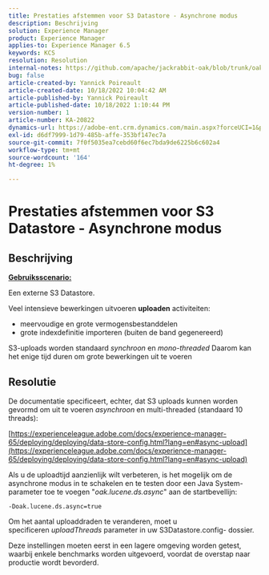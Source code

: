 ```yaml
---
title: Prestaties afstemmen voor S3 Datastore - Asynchrone modus
description: Beschrijving
solution: Experience Manager
product: Experience Manager
applies-to: Experience Manager 6.5
keywords: KCS
resolution: Resolution
internal-notes: https://github.com/apache/jackrabbit-oak/blob/trunk/oak-blob-plugins/src/main/java/org/apache/jackrabbit/oak/plugins/blob/AbstractSharedCachingDataStore.java#L250
bug: false
article-created-by: Yannick Poireault
article-created-date: 10/18/2022 10:04:42 AM
article-published-by: Yannick Poireault
article-published-date: 10/18/2022 1:10:44 PM
version-number: 1
article-number: KA-20822
dynamics-url: https://adobe-ent.crm.dynamics.com/main.aspx?forceUCI=1&pagetype=entityrecord&etn=knowledgearticle&id=9de13f48-cc4e-ed11-bba1-000d3a31576b
exl-id: d6df7999-1d79-485b-affe-353bf147ec7a
source-git-commit: 7f0f5035ea7cebd60f6ec7bda9de6225b6c602a4
workflow-type: tm+mt
source-wordcount: '164'
ht-degree: 1%

---
```


# Prestaties afstemmen voor S3 Datastore - Asynchrone modus

## Beschrijving


<u><b>Gebruiksscenario:</b></u>

Een externe S3 Datastore.

Veel intensieve bewerkingen uitvoeren <b>uploaden</b> activiteiten:

- meervoudige en grote vermogensbestanddelen
- grote indexdefinitie importeren (buiten de band gegenereerd)




S3-uploads worden standaard *synchroon* en *mono-threaded* Daarom kan het enige tijd duren om grote bewerkingen uit te voeren


## Resolutie


De documentatie specificeert, echter, dat S3 uploads kunnen worden gevormd om uit te voeren *asynchroon* en multi-threaded (standaard 10 threads):

[https://experienceleague.adobe.com/docs/experience-manager-65/deploying/deploying/data-store-config.html?lang=en#async-upload](https://experienceleague.adobe.com/docs/experience-manager-65/deploying/deploying/data-store-config.html?lang=en#async-upload)



Als u de uploadtijd aanzienlijk wilt verbeteren, is het mogelijk om de asynchrone modus in te schakelen en te testen door een Java System-parameter toe te voegen &quot;*oak.lucene.ds.async*&quot; aan de startbevellijn:


```
-Doak.lucene.ds.async=true
```


Om het aantal uploaddraden te veranderen, moet u specificeren *uploadThreads* parameter in uw S3Datastore.config- dossier.



Deze instellingen moeten eerst in een lagere omgeving worden getest, waarbij enkele benchmarks worden uitgevoerd, voordat de overstap naar productie wordt bevorderd.
